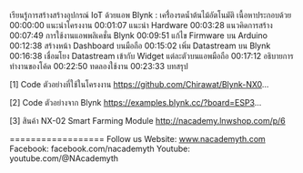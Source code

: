 เรียนรู้การสร้างสร้างอุปกรณ์ IoT ด้วยแอพ Blynk : เครื่่องรดน้ำต้นไม้อัตโนมัติ เนื้อหาประกอบด้วย
00:00:00 แนะนำโครงงาน
00:01:07 แนะนำ Hardware
00:03:28 แนวคิดการสร้าง
00:07:49 การใช้งานแอพพลิเคชั่น Blynk
00:09:51 แก้ไข Firmware บน Arduino
00:12:38 สร้างหน้า Dashboard บนมือถือ
00:15:02 เพิ่ม Datastream บน Blynk
00:16:38 เชื่อมโยง Datastream เข้ากับ Widget แต่ละตัวบนแอพมือถือ
00:17:12 อธิบายการทำงานของโค้ด
00:22:50 ทดลองใช้งาน
00:23:33 บทสรุป

[1] Code ตัวอย่างที่ใช้ในโครงงาน
https://github.com/Chirawat/Blynk-NX0...

[2] Code ตัวอย่างจาก Blynk
https://examples.blynk.cc/?board=ESP3...

[3] สินค้า NX-02 Smart Farming Module
http://nacademy.lnwshop.com/p/6

==================
Follow us
Website: www.nacademyth.com
Facebook: facebook.com/nacademyth
Youtube: youtube.com/@NAcademyth
